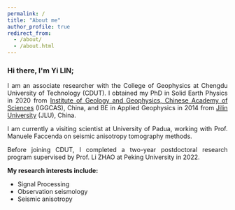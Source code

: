 ```yaml
---
permalink: /
title: "About me"
author_profile: true
redirect_from: 
  - /about/
  - /about.html
---
```


<h3>Hi there, I'm Yi LIN;</h3>
<p align = "justify"> 
  I am an associate researcher with the College of Geophysics at Chengdu University of Technology (CDUT). I obtained my PhD in Solid Earth Physics in 2020 from <a href="http://english.igg.cas.cn/" target="_blank" rel="noopener noreferrer">Institute of Geology and Geophysics, Chinese Academy of Sciences</a> (IGGCAS), China, and BE in Applied Geophysics in 2014 from <a href="https://jlu.edu.cn/" target="_blank" rel="noopener noreferrer">Jilin University</a> (JLU), China.
</p> 
<p align = "justify"> 
I am currently a visiting scientist at University of Padua, working with Prof. Manuele Faccenda on seismic anisotropy tomography methods.
</p>
<p align = "justify"> 
Before joining CDUT, I completed a two-year postdoctoral research program supervised by Prof. Li ZHAO at Peking University in 2022.
</p>
<p align = "justify"> 
<strong>My research interests include:</strong>
</p>
  
<ul>
<li>Signal Processing</li>
<li>Observation seismology</li>
<li>Seismic anisotropy</li>
</ul>

